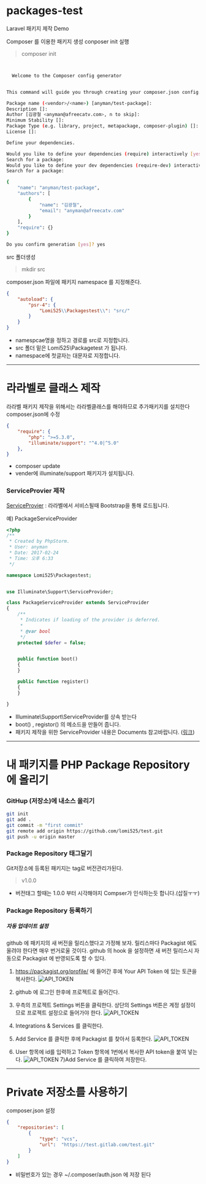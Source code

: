 # packages-test
Laravel 패키지 제작 Demo


Composer 를 이용한 패키지 생성
conposer init 실행

> composer init


```bash


  Welcome to the Composer config generator


This command will guide you through creating your composer.json config.

Package name (<vendor>/<name>) [anyman/test-package]:
Description []:
Author [김광철 <anyman@afreecatv.com>, n to skip]:
Minimum Stability []:
Package Type (e.g. library, project, metapackage, composer-plugin) []:
License []:

Define your dependencies.

Would you like to define your dependencies (require) interactively [yes]?
Search for a package:
Would you like to define your dev dependencies (require-dev) interactively [yes]?
Search for a package:

{
    "name": "anyman/test-package",
    "authors": [
        {
            "name": "김광철",
            "email": "anyman@afreecatv.com"
        }
    ],
    "require": {}
}

Do you confirm generation [yes]? yes
```

src 폴더생성
> mkdir src


composer.json 파일에 패키지 namespace 를 지정해준다.
```json
{
    "autoload": {
        "psr-4": {
            "Lomi525\\Packagestest\\": "src/"
        }
    }
}

```
* namespcae명을 정하고 경로를 src로 지정합니다.
* src 폴더 밑은 Lomi525\Packagetest 가 됩니다.
* namespace에 첫글자는 대문자로 지정합니다.



-----------------
# 라라벨로 클래스 제작


라라벨 패키지 제작을 위해서는  라라벨클래스를 해야하므로 추가패키지를 설치한다
composer.json에 수정
```json
{
    "require": {
        "php": ">=5.3.0",
        "illuminate/support": "^4.0|^5.0"
    },
}
```
* composer update
* vender에 illuminate/support 패키지가 설치됩니다.



### ServiceProvier 제작
[ServiceProvier](https://laravel.kr/docs/5.0/providers) : 라라벨에서 서비스될때 Bootstrap을 통해 로드됩니다.

예) PackageServiceProvider
```php
<?php
/**
 * Created by PhpStorm.
 * User: anyman
 * Date: 2017-02-24
 * Time: 오후 6:33
 */

namespace Lomi525\Packagestest;


use Illuminate\Support\ServiceProvider;

class PackageServiceProvider extends ServiceProvider
{
    /**
     * Indicates if loading of the provider is deferred.
     *
     * @var bool
     */
    protected $defer = false;


    public function boot()
    {
    }

    public function register()
    {
    }

}
```
* Illuminate\Support\ServiceProvider를 상속 받는다
* boot() , registor() 의 메소드을 만들어 줍니다.
* 패키지 제작을 위한 ServiceProvider 내용은 Documents 참고바랍니다. ([링크](https://laravel.kr/docs/5.4/packages))




-----------------
# 내 패키지를  PHP Package Repository 에 올리기

### GitHup (저장소)에 내소스 올리기

```bash
git init
git add .
git commit -m "first commit"
git remote add origin https://github.com/lomi525/test.git
git push -u origin master
```

### Package Repository 태그달기
Git저장소에 등록된 패키지는 tag로 버전관리가된다.
> v1.0.0
* 버전태그 할때는 1.0.0 부터 시각해야지 Compser가 인식하는듯 합니다.(삽질ㅜㅜ)


### Package Repository 등록하기




##### 자동 업데이트 설정 #####
github 에 패키지의 새 버전을 릴리스했다고 가정해 보자.
릴리스마다 Packagist 에도 올려야 한다면 매우 번거로울 것이다. github 의 hook 을 설정하면 새 버전 릴리스시 자동으로 Packagist 에 반영되도록 할 수 있다.

1) https://packagist.org/profile/ 에 들어간 후에 Your API Token 에 있는 토큰을 복사한다.
![API_TOKEN](https://raw.githubusercontent.com/lomi525/packages-test/master/images/1.png)

2) github 에 로그인 한후에 프로젝트로 들어간다.
3) 우측의 프로젝트 Settings 버튼을 클릭한다. 상단의 Settings 버튼은 계정 설정이므로 프로젝트 설정으로 들어가야 한다.
![API_TOKEN](https://raw.githubusercontent.com/lomi525/packages-test/master/images/3.png)
4) Integrations & Services  를 클릭한다.
5) Add Service 를 클릭한 후에 Packagist 를 찾아서 등록한다.
![API_TOKEN](https://raw.githubusercontent.com/lomi525/packages-test/master/images/5.png)


6) User 항목에 id를 입력하고 Token 항목에 1번에서 복사한 API token을 붙여 넣는다.
![API_TOKEN](https://raw.githubusercontent.com/lomi525/packages-test/master/images/6.png)
7)Add Service 를 클릭하여 저장한다.



-----------------
# Private 저장소를 사용하기

composer.json 설정
```json
{
    "repositories": [
        {
            "type": "vcs",
            "url":  "https://test.gitlab.com/test.git"
        }
    ]
}
```
* 비밀번호가 있는 경우  ~/.composer/auth.json 에 저장 된다


